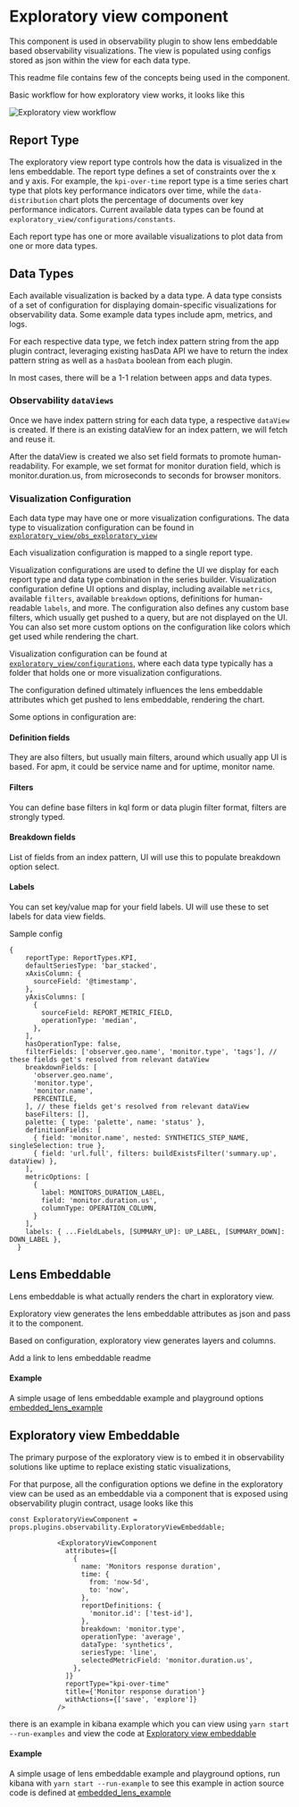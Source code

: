 # Exploratory view component

This component is used in observability plugin to show lens embeddable based observability visualizations. 
The view is populated using configs stored as json within the view for each data type.

This readme file contains few of the concepts being used in the component.

Basic workflow for how exploratory view works, it looks like this


![Exploratory view workflow](https://i.imgur.com/Kgyfd29.png)


## Report Type

The exploratory view report type controls how the data is visualized in the lens embeddable. The report type defines a set of constraints over the x and y axis. For example, the `kpi-over-time` report type is a time series chart type that plots key performance indicators over time, while the `data-distribution` chart plots the percentage of documents over key performance indicators. Current available data types can be found at `exploratory_view/configurations/constants`.

Each report type has one or more available visualizations to plot data from one or more data types. 

## Data Types

Each available visualization is backed by a data type. A data type consists of a set of configuration for displaying domain-specific visualizations for observability data. Some example data types include apm, metrics, and logs.

For each respective data type, we fetch index pattern string from the app plugin contract, leveraging existing hasData API we have to return the index pattern string as well as a `hasData` boolean from each plugin.

In most cases, there will be a 1-1 relation between apps and data types.

### Observability `dataViews`

Once we have index pattern string for each data type, a respective `dataView` is created. If there is an existing dataView for an index pattern, we will fetch and reuse it.

After the dataView is created we also set field formats to promote human-readability. For example, we set format for monitor duration field, which is monitor.duration.us, from microseconds to seconds for browser monitors.

### Visualization Configuration

Each data type may have one or more visualization configurations. The data type to visualization configuration can be found in [`exploratory_view/obs_exploratory_view`](https://github.com/elastic/kibana/blob/main/x-pack/plugins/observability/public/components/shared/exploratory_view/obsv_exploratory_view.tsx#L86)

Each visualization configuration is mapped to a single report type.

Visualization configurations are used to define the UI we display for each report type and data type combination in the series builder. 
Visualization configuration define UI options and display, including available `metrics`, available `filters`, available `breakdown` options, definitions for human-readable `labels`, and more.
The configuration also defines any custom base filters, which usually get pushed to a query, but are not displayed on the UI. You can also set more custom options on the configuration like colors which get used while rendering the chart.

Visualization configuration can be found at [`exploratory_view/configurations`](https://github.com/elastic/kibana/tree/main/x-pack/plugins/observability/public/components/shared/exploratory_view/configurations), where each data type typically has a folder that holds one or more visualization configurations. 

The configuration defined ultimately influences the lens embeddable attributes which get pushed to lens embeddable, rendering the chart.

Some options in configuration are:

#### Definition fields
They are also filters, but usually main filters, around which usually app UI is based.
For apm, it could be service name and for uptime, monitor name.

#### Filters
You can define base filters in kql form or data plugin filter format, filters are strongly typed.

#### Breakdown fields
List of fields from an index pattern, UI will use this to populate breakdown option select.

#### Labels
You can set key/value map for your field labels. UI will use these to set labels for data view fields.

Sample config
```
{
    reportType: ReportTypes.KPI,
    defaultSeriesType: 'bar_stacked',
    xAxisColumn: {
      sourceField: '@timestamp',
    },
    yAxisColumns: [
      {
        sourceField: REPORT_METRIC_FIELD,
        operationType: 'median',
      },
    ],
    hasOperationType: false,
    filterFields: ['observer.geo.name', 'monitor.type', 'tags'], // these fields get's resolved from relevant dataView
    breakdownFields: [
      'observer.geo.name',
      'monitor.type',
      'monitor.name',
      PERCENTILE,
    ], // these fields get's resolved from relevant dataView
    baseFilters: [],
    palette: { type: 'palette', name: 'status' },
    definitionFields: [
      { field: 'monitor.name', nested: SYNTHETICS_STEP_NAME, singleSelection: true },
      { field: 'url.full', filters: buildExistsFilter('summary.up', dataView) },
    ],
    metricOptions: [
      {
        label: MONITORS_DURATION_LABEL,
        field: 'monitor.duration.us',
        columnType: OPERATION_COLUMN,
      }
    ],
    labels: { ...FieldLabels, [SUMMARY_UP]: UP_LABEL, [SUMMARY_DOWN]: DOWN_LABEL },
  }
```



## Lens Embeddable

Lens embeddable is what actually renders the chart in exploratory view.

Exploratory view generates the lens embeddable attributes as json and pass it to the component.

Based on configuration, exploratory view generates layers and columns.

Add a link to lens embeddable readme

#### Example
A simple usage of lens embeddable example and playground options
[embedded_lens_example](../../../../../../examples/embedded_lens_example)

## Exploratory view Embeddable

The primary purpose of the exploratory view is to embed it in observability solutions like uptime to replace
existing static visualizations,

For that purpose, all the configuration options we define in the exploratory view can be used as an embeddable
via a component that is exposed using observability plugin contract,
usage looks like this

`const ExploratoryViewComponent = props.plugins.observability.ExploratoryViewEmbeddable;
`

```            
            <ExploratoryViewComponent
              attributes={[
                {
                  name: 'Monitors response duration',
                  time: {
                    from: 'now-5d',
                    to: 'now',
                  },
                  reportDefinitions: {
                    'monitor.id': ['test-id'],
                  },
                  breakdown: 'monitor.type',
                  operationType: 'average',
                  dataType: 'synthetics',
                  seriesType: 'line',
                  selectedMetricField: 'monitor.duration.us',
                },
              ]}
              reportType="kpi-over-time"
              title={'Monitor response duration'}
              withActions={['save', 'explore']}
            />
```

there is an example in kibana example which you can view using
`yarn start --run-examples` and view the code at [Exploratory view embeddable](../../../../../../examples/exploratory_view_example)

#### Example
A simple usage of lens embeddable example and playground options, run kibana with
`yarn start --run-example` to see this example in action
source code is defined at [embedded_lens_example](../../../../../../examples/embedded_lens_example)